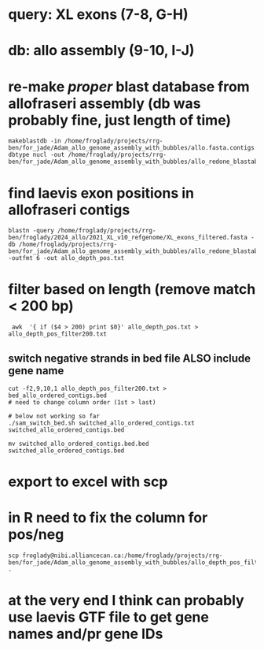 # query: XL exons (7-8, G-H)
# db: allo assembly (9-10, I-J)

# re-make *proper* blast database from allofraseri assembly (db was probably fine, just length of time)
```
makeblastdb -in /home/froglady/projects/rrg-ben/for_jade/Adam_allo_genome_assembly_with_bubbles/allo.fasta.contigs.fasta-dbtype nucl -out /home/froglady/projects/rrg-ben/for_jade/Adam_allo_genome_assembly_with_bubbles/allo_redone_blastable
```

# find laevis exon positions in allofraseri contigs 
```
blastn -query /home/froglady/projects/rrg-ben/froglady/2024_allo/2021_XL_v10_refgenome/XL_exons_filtered.fasta -db /home/froglady/projects/rrg-ben/for_jade/Adam_allo_genome_assembly_with_bubbles/allo_redone_blastable -outfmt 6 -out allo_depth_pos.txt
```

# filter based on length (remove match < 200 bp)
```
 awk  '{ if ($4 > 200) print $0}' allo_depth_pos.txt > allo_depth_pos_filter200.txt
```

## switch negative strands in bed file ALSO include gene name
```
cut -f2,9,10,1 allo_depth_pos_filter200.txt > bed_allo_ordered_contigs.bed
# need to change column order (1st > last)

# below not working so far
./sam_switch_bed.sh switched_allo_ordered_contigs.txt switched_allo_ordered_contigs.bed

mv switched_allo_ordered_contigs.bed.bed switched_allo_ordered_contigs.bed
```



# export to excel with scp
# in R need to fix the column for pos/neg
```
scp froglady@nibi.alliancecan.ca:/home/froglady/projects/rrg-ben/for_jade/Adam_allo_genome_assembly_with_bubbles/allo_depth_pos_filter200.txt .
```


# at the very end I think can probably use laevis GTF file to get gene names and/pr gene IDs

